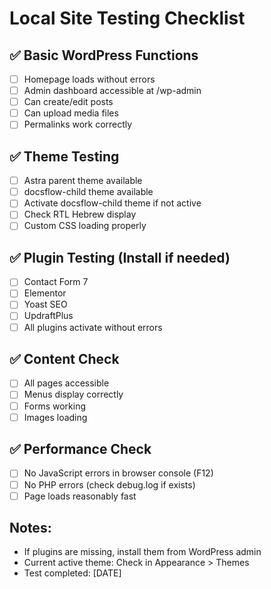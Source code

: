 # Local Site Testing Checklist

## ✅ Basic WordPress Functions
- [ ] Homepage loads without errors
- [ ] Admin dashboard accessible at /wp-admin
- [ ] Can create/edit posts
- [ ] Can upload media files
- [ ] Permalinks work correctly

## ✅ Theme Testing
- [ ] Astra parent theme available
- [ ] docsflow-child theme available
- [ ] Activate docsflow-child theme if not active
- [ ] Check RTL Hebrew display
- [ ] Custom CSS loading properly

## ✅ Plugin Testing (Install if needed)
- [ ] Contact Form 7
- [ ] Elementor
- [ ] Yoast SEO
- [ ] UpdraftPlus
- [ ] All plugins activate without errors

## ✅ Content Check
- [ ] All pages accessible
- [ ] Menus display correctly
- [ ] Forms working
- [ ] Images loading

## ✅ Performance Check
- [ ] No JavaScript errors in browser console (F12)
- [ ] No PHP errors (check debug.log if exists)
- [ ] Page loads reasonably fast

## Notes:
- If plugins are missing, install them from WordPress admin
- Current active theme: Check in Appearance > Themes
- Test completed: [DATE]